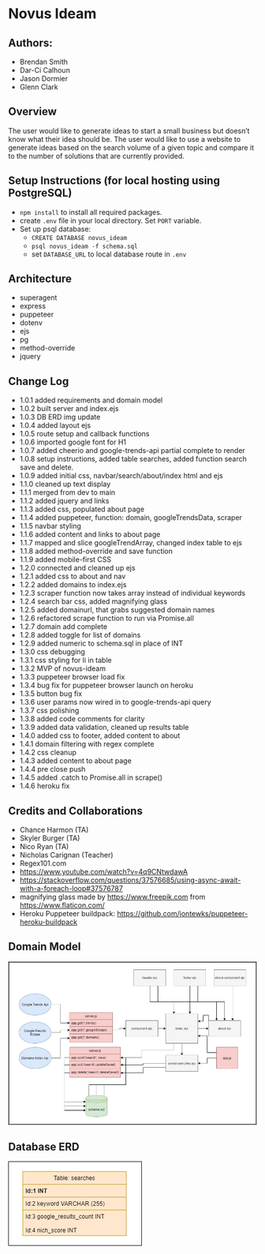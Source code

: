 # Novus Ideam

## Authors:
- Brendan Smith
- Dar-Ci Calhoun
- Jason Dormier
- Glenn Clark

## Overview
The user would like to generate ideas to start a small business but doesn’t know what their idea should be. The user would like to use a website to generate ideas based on the search volume of a given topic and compare it to the number of solutions that are currently provided. 

## Setup Instructions (for local hosting using PostgreSQL)
* `npm install` to install all required packages.
* create `.env` file in your local directory. Set `PORT` variable. 
* Set up psql database:
    * `CREATE DATABASE novus_ideam`
    * `psql novus_ideam -f schema.sql`
    * set `DATABASE_URL` to local database route in `.env`

## Architecture
* superagent
* express
* puppeteer
* dotenv
* ejs
* pg
* method-override
* jquery

## Change Log
* 1.0.1 added requirements and domain model
* 1.0.2 built server and index.ejs
* 1.0.3 DB ERD img update
* 1.0.4 added layout ejs
* 1.0.5 route setup and callback functions
* 1.0.6 imported google font for H1
* 1.0.7  added cheerio and google-trends-api partial complete to render
* 1.0.8 setup instructions, added table searches, added function search save and delete.
* 1.0.9 added initial css, navbar/search/about/index html and ejs
* 1.1.0 cleaned up text display
* 1.1.1 merged from dev to main
* 1.1.2 added jquery and links
* 1.1.3 added css, populated about page
* 1.1.4 added puppeteer, function: domain, googleTrendsData, scraper
* 1.1.5 navbar styling
* 1.1.6 added content and links to about page
* 1.1.7 mapped and slice googleTrendArray, changed index table to ejs
* 1.1.8 added method-override and save function
* 1.1.9 added mobile-first CSS
* 1.2.0 connected and cleaned up ejs
* 1.2.1 added css to about and nav
* 1.2.2 added domains to index.ejs
* 1.2.3 scraper function now takes array instead of individual keywords
* 1.2.4 search bar css, added magnifying glass
* 1.2.5 added domainurl, that grabs suggested domain names
* 1.2.6 refactored scrape function to run via Promise.all 
* 1.2.7 domain add complete
* 1.2.8 added toggle for list of domains
* 1.2.9 added numeric to schema.sql in place of INT
* 1.3.0 css debugging
* 1.3.1 css styling for li in table
* 1.3.2 MVP of novus-ideam
* 1.3.3 puppeteer browser load fix
* 1.3.4 bug fix for puppeteer browser launch on heroku
* 1.3.5 button bug fix
* 1.3.6 user params now wired in to google-trends-api query
* 1.3.7 css polishing
* 1.3.8 added code comments for clarity
* 1.3.9 added data validation, cleaned up results table
* 1.4.0 added css to footer, added content to about
* 1.4.1 domain filtering with regex complete
* 1.4.2 css cleanup
* 1.4.3 added content to about page
* 1.4.4 pre close push
* 1.4.5 added .catch to Promise.all in scrape()
* 1.4.6 heroku fix

## Credits and Collaborations
- Chance Harmon (TA)
- Skyler Burger (TA)
- Nico Ryan (TA)
- Nicholas Carignan (Teacher)
- Regex101.com
- https://www.youtube.com/watch?v=4q9CNtwdawA
- https://stackoverflow.com/questions/37576685/using-async-await-with-a-foreach-loop#37576787
- magnifying glass made by https://www.freepik.com  from https://www.flaticon.com/
- Heroku Puppeteer buildpack: https://github.com/jontewks/puppeteer-heroku-buildpack

## Domain Model
![Domain Model](public/assets/NoIdeamDomainModel.png)
## Database ERD
![DB-ERD](public/assets/db.png)